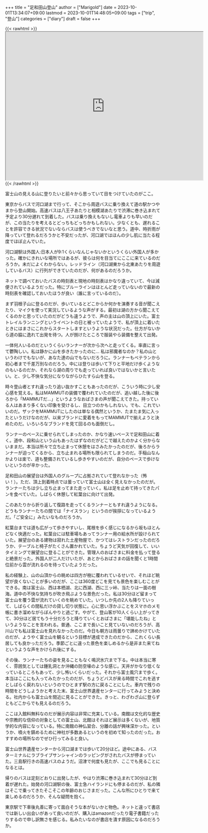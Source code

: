 +++
title = "足和田山登山"
author = ["Marigold"]
date = 2023-10-01T13:34:07+09:00
lastmod = 2023-10-01T14:48:05+09:00
tags = ["trip", "登山"]
categories = ["diary"]
draft = false
+++

{{< rawhtml >}} <iframe src="https://www.google.com/maps/d/embed?mid=1xKcie76vxGcQ4m2uYy41yQ9wmUCsuKM&ehbc=2E312F&noprof=1" width="640" height="480"></iframe> {{< /rawhtml >}}

富士山の見える山に登りたいと前々から思っていて目をつけていたのがここ。

東京からバスで河口湖まで行って、そこから周遊バスに乗り換えて道の駅かつやまから登山開始。高速バスは八王子あたりと相模湖あたりで渋滞に巻き込まれて予定より30分遅れて到着した。バスは乗り換えもないし電車よりも早いのだが、この当たりを考えるとどっちもどっちかもしれない。少なくとも、遅れることを許容できる状況でないならバスは使うべきでないなと思う。道中、時折雨が降っていて登れるだろうかと不安だったが、河口湖ではほんの少し肌に当たる程度でほぼ止んでいた。

河口湖駅は外国人:日本人が9:1くらいなんじゃないかというくらい外国人が多かった。確かにきれいな場所ではあるが、彼らは何を目当てにここに来ているのだろうか。未だによくわからない。レッドライン（河口湖東から北東あたりを周遊しているバス）に行列ができていたのだが、何があるのだろうか。

ネットで調べておいたバスの時刻表と現地の時刻表はかなり違っていて、今は減便されているようだった。特にブルーラインはほとんど走っていないので最新の時刻表を確認しておいたほうが良い（誰に言っているのだ）。

まず羽根子山に登るのだが、歩いているとどこからか何かを演奏する音が聞こえたり、マイクを使って実況しているような声がする。最初は湖の方から聞こえてくるのかと思っていたのだがどうも違うようで、声の主は山の頂上にいた。富士トレイルランニングというイベントの日と被っていたようで、私が頂上に着いたときにはまさにこれからスタートしますというような状況だった。仕方がないから道の脇に逸れて出発を待つ。人が捌けたところで服装やら装備を整えて出発。

一体何人いるのだというくらいランナーが次から次へと走ってくる。率直に言って鬱陶しい。私は静かに山を歩きたかったのに...
私は邪魔者なのか？私の山というわけでもないが、あなた達の山でもないだろうに。ランナーもベテランから初心者まで千差万別なのだろう。中には登りは歩いて下りと平地だけ歩くようなのもいるのだか、それなら湖の周りでも走っていれば良いではないかと言いたい。と、少し不快な気分になりながらひたすら山を登る。

時々登山者とすれ違ったり追い抜かすこともあったのだが、こういう時に少し安心感を覚える。私はMAMMUTの装備で覆われていたのだが、追い越した後に後ろから「MAMMUTだ...」というようなおばさまの声が聞こえてきた。持っている人はあまり多くない印象を受けるし、目立つのかもしれない。でも、これでいいのだ。ザックをMAMMUTにしたのは単なる偶然というか、たまたま気に入ったというだけなのだが、以来ブランドに愛着をもってMAMMUTで揃えようと決めたのだ。いろいろなブランドを見て回るのも面倒だし。

ランナーのペースに乗せられてしまったのか、かなり速いペースで足和田山に着く。道中、段和山という山もあったはずなのだがどこで越えたのかよく分からないままだ。本当は所々で立ち止まって休憩をはさみたかったのだが、後ろからランナーが迫ってくるから、立ち止まれる場所も限られてしまうのだ。手稲山なんかよりは楽で、道も整備されているし歩きやすいのだが、自分のペースで歩けないというのが辛かった。

足和田山の展望台は外国人のグループに占拠されていて登れなかった（怖い！）。ただ、頂上到着時点では曇っていて富士山は全く見えなかったのだが。ランナーたちは少し立ち止まってまた走っていく。私は足を止めて持ってきたパンを食べていた。しばらく休憩して紅葉台に向けて出発。

このあたりから折り返して復路を走ってくるランナーともすれ違うようになる。どうもランナーたちの間では「ナイスラン」というのが挨拶になっているようだ。「ご安全に」みたいなものだろうか。

紅葉台までは道も広がって歩きやすいし、尾根を歩く感じになるから坂もほとんどなく快適だった。紅葉台には駐車場もあってランナー用の給水所が設けられていた。展望台のある建物は寂れた土産物屋で、かつてはレストランだったのだろうか、テーブルと椅子がたくさん置かれていた。ちょうど天気が回復して、いいタイミングで展望台に登ることができた。管理人のおばさまに料金を払って登ると絶景だった。外国人が二人だけいたが、あとからおばさまの話を聞くと1時間位前から雲が流れるのを待っていたようだった。

私の経験上、山の山頂からの眺めは四方が樹に覆われているせいで、それほど眺望が良くないことが多いのだが、ここは360度どこを見ても景色を楽しむことができる。南は富士山、西は本栖湖、北に西湖、西に三ッ峠、当たりは一面の樹海。道中の不快な気持ちが吹き飛ぶような景色だった。私は30分ほど留まって富士山を覆う雲が流れていくのを眺めていた。いつしか先の2人も降りていって、しばらくの間私だけの貸し切り状態に。心に思い浮かぶことをスマホのメモ帳に書き溜めながらぼんやりと過ごす。やがて、登山客が10人くらい上がってきて、30分ほど居てもう十分だろうと降りていくとおばさまに「堪能したね」というようなことを言われる。普通、ここまで長いこと見ていないのだろうが、高川山でも私は富士山を見れなかったのだ。今日も朝方は雨曇りで諦めかけていたのだが、ようやく富士山を観るという目標が達成できたのだから、これくらい長居しても良かっただろう。季節ごとに違った景色を楽しめるから是非また来てねというような声をかけられ後にする。

その後、ランナーたちの姿を見ることもなく鳴沢氷穴まで下る。中は本当に寒く、雰囲気としては鍾乳洞とか沖縄の防空壕のような感じ。天井がかなり低くなっているところもあって、少し怖いくらいだった。それから富士風穴まで歩く。本当はここにも入ってみたかったのだが、ちょうどバスが来る時間でこれを逃すとしばらく戻れないというのでひとまず駅の方に戻ることにした。車内で残りの時間をどうしようかと考えた末、富士山世界遺産センターに行ってみようと決める。社内からも富士山を間近に見ることができた。きっと、わざわざ山に登らずともどこからでも見えるのだろう。

ここは入館料無料なのだが展示内容は非常に充実している。南館は文化的な歴史や宗教的な信仰の対象としての富士山、北館はそれほど展示は多くないが、地質学的な内容になっている。特に南館の神仏習合、分離の話が興味深かった。というか、噴火を鎮めるために神社が多数あるというのを初めて知ったのだった。おすすめの場所なのでぜひ行ってみると良い。

富士山世界遺産センターから河口湖までは歩いて20分ほど。途中にある、バスターミナルにラブライブサンシャインのラッピングがされたバスが停まっていた。三島駅行きの高速バスのようだ。沼津で何度も見たが、ここでも見ることになるとは。

帰りのバスは定刻どおりに出発したが、やはり渋滞に巻き込まれて30分ほど到着が遅れた。始発の河口湖駅の後、富士急ハイランドにも停まるのだが、私の隣はそこで乗ってきたそこそこの年齢のおじさまだった。こんな所にひとりで来て楽しめるのだろうか、そんな疑問を抱く。

東京駅で下車後丸善に寄って面白そうな本がないかと物色。ネットと違って書店では新しい出会いがあって良いのだが、購入はamazonだったり電子書籍だったりするので申し訳無さを感じる。私みたいなのが書店を潰す原因になるのだろうか。
